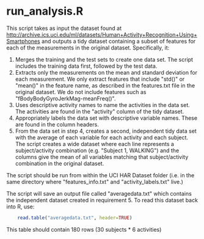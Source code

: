 # run_analysis.R
This script takes as input the dataset found at http://archive.ics.uci.edu/ml/datasets/Human+Activity+Recognition+Using+Smartphones and outputs a tidy dataset containing a subset of features for each of the measurements in the original dataset.  Specifically, it:

1. Merges the training and the test sets to create one data set. The script includes the training data first, followed by the test data.
2. Extracts only the measurements on the mean and standard deviation for each measurement. We only extract features that include "std()" or "mean()" in the feature name, as described in the features.txt file in the original dataset. We do not include features such as "fBodyBodyGyroJerkMag-meanFreq()".
3.	Uses descriptive activity names to name the activities in the data set. The activities are found in the "activity" column of the tidy dataset.
4.	Appropriately labels the data set with descriptive variable names. These are found in the column headers.
5.	From the data set in step 4, creates a second, independent tidy data set with the average of each variable for each activity and each subject. The script creates a wide dataset where each line represents a subject/activity combination (e.g. "Subject 1, WALKING") and the columns give the mean of all variables matching that subject/activity combination in the original dataset.

The script should be run from within the UCI HAR Dataset folder (i.e. in the same directory where "features_info.txt" and "activity_labels.txt" live.)

The script will save an output file called "averagedata.txt" which contains the independent dataset created in requirement 5.  To read this dataset back into R, use:
```R
    read.table("averagedata.txt", header=TRUE)
```    
This table should contain 180 rows (30 subjects * 6 activities)
